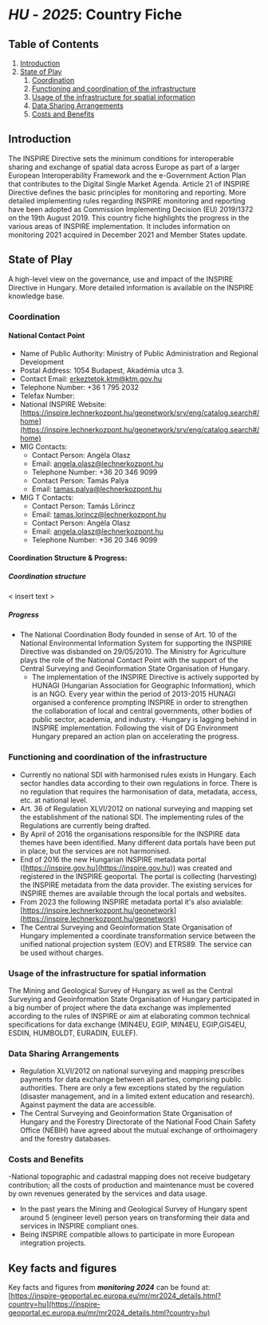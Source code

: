 # _HU_ - _2025_: Country Fiche

## Table of Contents
1. [Introduction](#introduction)
1. [State of Play](#state_of_play)
   1. [Coordination](#Coordination)
   2. [Functioning and coordination of the infrastructure](#functioning)
   3. [Usage of the infrastructure for spatial information](#usage)
   4. [Data Sharing Arrangements](#data)
   5. [Costs and Benefits](#costs)


## Introduction

The INSPIRE Directive sets the minimum conditions for interoperable sharing and exchange of spatial data across Europe as
part of a larger European Interoperability Framework and the e-Government Action Plan that contributes to the Digital Single
Market Agenda. Article 21 of INSPIRE Directive defines the basic principles for monitoring and reporting. More detailed
implementing rules regarding INSPIRE monitoring and reporting have been adopted as Commission Implementing Decision
(EU) 2019/1372 on the 19th August 2019.
This country fiche highlights the progress in the various areas of INSPIRE implementation. It includes information on monitoring
2021 acquired in December 2021 and Member States update.


## State of Play

A high-level view on the governance, use and impact of the INSPIRE Directive in Hungary. More detailed information is
available on the INSPIRE knowledge base.


### Coordination

#### National Contact Point

- Name of Public Authority: Ministry of Public Administration and Regional Development
- Postal Address: 1054 Budapest, Akadémia utca 3.
- Contact Email: erkeztetok.ktm@ktm.gov.hu
- Telephone Number: +36 1 795 2032
- Telefax Number:
- National INSPIRE Website: [https://inspire.lechnerkozpont.hu/geonetwork/srv/eng/catalog.search#/home](https://inspire.lechnerkozpont.hu/geonetwork/srv/eng/catalog.search#/home)
- MIG Contacts: 
  - Contact Person: Angéla Olasz
  - Email: angela.olasz@lechnerkozpont.hu
  - Telephone Number: +36 20 346 9099
  - Contact Person: Tamás Palya
  - Email: tamas.palya@lechnerkozpont.hu
- MIG T Contacts: 
  - Contact Person: Tamás Lőrincz
  - Email: tamas.lorincz@lechnerkozpont.hu
  - Contact Person: Angéla Olasz
  - Email: angela.olasz@lechnerkozpont.hu
  - Telephone Number: +36 20 346 9099

#### Coordination Structure & Progress: 

##### Coordination structure

< insert text >

##### Progress

 - The National Coordination Body founded in sense of Art. 10 of the National Environmental Information System for
supporting the INSPIRE Directive was disbanded on 29/05/2010. The Ministry for Agriculture plays the role of the
National Contact Point with the support of the Central Surveying and Geoinformation State Organisation of
Hungary.
    - The implementation of the INSPIRE Directive is actively supported by HUNAGI (Hungarian Association for
Geographic Information), which is an NGO. Every year within the period of 2013-2015 HUNAGI organised a
conference prompting INSPIRE in order to strengthen the collaboration of local and central governments, other
bodies of public sector, academia, and industry.
    -Hungary is lagging behind in INSPIRE implementation. Following the visit of DG Environment Hungary prepared an
action plan on accelerating the progress.
 

### Functioning and coordination of the infrastructure <a name="functioning"></a>

 - Currently no national SDI with harmonised rules exists in Hungary. Each sector handles data according to their own
regulations in force. There is no regulation that requires the harmonisation of data, metadata, access, etc. at national
level.
  - Art. 36 of Regulation XLVI/2012 on national surveying and mapping set the establishment of the national SDI. The
implementing rules of the Regulations are currently being drafted.
  - By April of 2016 the organisations responsible for the INSPIRE data themes have been identified. Many different data portals have been put in place, but the services are not harmonised.
  - End of 2016 the new Hungarian INSPIRE metadata portal ([https://inspire.gov.hu](https://inspire.gov.hu)) was created and registered in the
INSPIRE geoportal. The portal is collecting (harvesting) the INSPIRE metadata from the data provider. The existing
services for INSPIRE themes are available through the local portals and websites.
  - From 2023 the following INSPIRE metadata portal it's also avialable: [https://inspire.lechnerkozpont.hu/geonetwork](https://inspire.lechnerkozpont.hu/geonetwork) 
  - The Central Surveying and Geoinformation State Organisation of Hungary implemented a coordinate transformation
service between the unified national projection system (EOV) and ETRS89. The service can be used without charges. 

### Usage of the infrastructure for spatial information <a name="usage"></a>

The Mining and Geological Survey of Hungary as well as the Central Surveying and Geoinformation State Organisation of
Hungary participated in a big number of project where the data exchange was implemented according to the rules of
INSPIRE or aim at elaborating common technical specifications for data exchange (MIN4EU, EGIP, MIN4EU,
EGIP,GIS4EU, ESDIN, HUMBOLDT, EURADIN, EULEF).
 

### Data Sharing Arrangements <a name="data"></a>

  - Regulation XLVI/2012 on national surveying and mapping prescribes payments for data exchange between all parties,
comprising public authorities. There are only a few exceptions stated by the regulation (disaster management, and in a
limited extent education and research). Against payment the data are accessible.
  - The Central Surveying and Geoinformation State Organisation of Hungary and the Forestry Directorate of the National
Food Chain Safety Office (NÉBIH) have agreed about the mutual exchange of orthoimagery and the forestry databases.

### Costs and Benefits <a name="costs"></a>

   -National topographic and cadastral mapping does not receive budgetary contribution; all the costs of production and
maintenance must be covered by own revenues generated by the services and data usage.
  - In the past years the Mining and Geological Survey of Hungary spent around 5 (engineer level) person years on
transforming their data and services in INSPIRE compliant ones.
  - Being INSPIRE compatible allows to participate in more European integration projects.
 

 ## Key facts and figures

Key facts and figures from ***monitoring 2024*** can be found at: [https://inspire-geoportal.ec.europa.eu/mr/mr2024_details.html?country=hu](https://inspire-geoportal.ec.europa.eu/mr/mr2024_details.html?country=hu)
